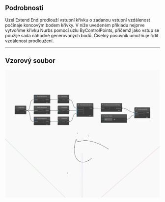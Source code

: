 ## Podrobnosti
Uzel Extend End prodlouží vstupní křivku o zadanou vstupní vzdálenost počínaje koncovým bodem křivky. V níže uvedeném příkladu nejprve vytvoříme křivku Nurbs pomocí uzlu ByControlPoints, přičemž jako vstup se použije sada náhodně generovaných bodů. Číselný posuvník umožňuje řídit vzdálenost prodloužení.
___
## Vzorový soubor

![ExtendEnd](./Autodesk.DesignScript.Geometry.Curve.ExtendEnd_img.jpg)

